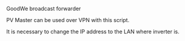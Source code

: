 GoodWe broadcast forwarder

PV Master can be used over VPN with this script.

It is necessary to change the IP address to the LAN where inverter is.

